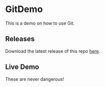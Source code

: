 # GitDemo

This is a demo on how to use Git.

## Releases

Download the latest release of this repo [here](https://github.com/randomnote1/GitDemo/archive/v0.2-alpha.zip).

## Live Demo

These are never dangerous!
